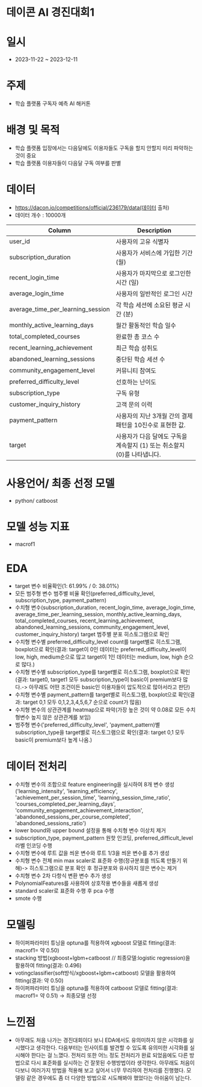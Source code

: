 # 데이콘 AI 경진대회1

# 일시
- 2023-11-22 ~ 2023-12-11

# 주제
- 학습 플랫폼 구독자 예측 AI 해커톤

# 배경 및 목적
- 학습 플랫폼 입장에서는 다음달에도 이용자들도 구독을 할지 안할지 미리 파악하는 것이 중요
- 학습 플랫폼 이용자들이 다음달 구독 여부를 판별
 

# 데이터
- https://dacon.io/competitions/official/236179/data(데이터 출처) 
- 데이터 개수 : 10000개
  
| Column | Description |
|--------|-------------|
| user_id | 사용자의 고유 식별자 |
| subscription_duration | 사용자가 서비스에 가입한 기간 (월) |
| recent_login_time | 사용자가 마지막으로 로그인한 시간 (일) |
| average_login_time | 사용자의 일반적인 로그인 시간 |
| average_time_per_learning_session | 각 학습 세션에 소요된 평균 시간 (분) |
| monthly_active_learning_days | 월간 활동적인 학습 일수 |
| total_completed_courses | 완료한 총 코스 수 |
| recent_learning_achievement | 최근 학습 성취도 |
| abandoned_learning_sessions | 중단된 학습 세션 수 |
| community_engagement_level | 커뮤니티 참여도 |
| preferred_difficulty_level | 선호하는 난이도 |
| subscription_type | 구독 유형 |
| customer_inquiry_history | 고객 문의 이력 |
| payment_pattern | 사용자의 지난 3개월 간의 결제 패턴을 10진수로 표현한 값. |
| target | 사용자가 다음 달에도 구독을 계속할지 (1) 또는 취소할지 (0)를 나타냅니다. |

  

# 사용언어/ 최종 선정 모델
- python/ catboost

# 모델 성능 지표
- macrof1

# EDA
- target 변수 비율확인(1: 61.99% / 0: 38.01%)
- 모든 범주형 변수 범주별 비율 확인(preferred_difficulty_level, subscription_type, payment_pattern)
- 수치형 변수(subscription_duration, recent_login_time, average_login_time, average_time_per_learning_session, monthly_active_learning_days, total_completed_courses, recent_learning_achievement, abandoned_learning_sessions, community_engagement_level, customer_inquiry_history)  target 범주별 분포 히스토그램으로 확인
- 수치형 변수별 preferred_difficulty_level count를 target별로 히스토그램, boxplot으로 확인(결과: target이 0인 데이터는 preferred_difficulty_level이 low, high, medium순으로 많고 target이 1인 데이터는 medium, low, high 순으로 많다.)
- 수치형 변수별 subscription_type를 target별로 히스토그램, boxplot으로 확인(결과: target0, target1 모두 subscription_type이 basic이 premium보다 많다.-> 아무래도 어떤 조건이든 basic인 이용자들이 압도적으로 많아서라고 판단)
- 수치형 변수별 payment_pattern를 target별로 히스토그램, boxplot으로 확인(결과: target 0,1 모두 0,1,2,3,4,5,6,7 순으로 count가 많음)
- 수치형 변수의 상관관계를 heatmap으로 파악(가장 높은 것이 약 0.08로 모든 수치형변수 높지 않은 상관관계를 보임)
- 범주형 변수('preferred_difficulty_level', 'payment_pattern)별 subscription_type을 target별로 히스토그램으로 확인(결과: target 0,1 모두 basic이 premium보다 높게 나옴.)

  

# 데이터 전처리
- 수치형 변수의 조합으로 feature engineering을 실시하여 8개 변수 생성('learning_intensity', 'learning_efficiency', 'achievement_per_session_time', 'learning_session_time_ratio', 'courses_completed_per_learning_days', 'community_engagement_achievement_interaction', 'abandoned_sessions_per_course_completed', 'abandoned_sessions_ratio')
- lower bound와 upper bound 설정을 통해 수치형 변수 이상치 제거
- subscription_type, payment_pattern 원핫 인코딩, preferred_difficult_level 라벨 인코딩 수행
- 수치형 변수에 루트 값을 씌운 변수와 루트 1/3을 씌운 변수를 추가 생성
- 수치형 변수 전체 min max scaler로 표준화 수행(정규분포를 띄도록 만들기 위해)-> 히스토그램으로 분포 확인 후 정규분포와 유사하지 않은 변수는 제거
- 수치형 변수 2차 다항식 변환 변수 추가 생성
- PolynomialFeatures를 사용하여 상호작용 변수들을 새롭게 생성
- standard scaler로 표준화 수행 후 pca 수행
- smote 수행


# 모델링
- 하이퍼파라미터 튜닝을 optuna를 적용하여 xgboost 모델로 fitting(결과: macrof1= 약 0.50)
- stacking 방법(xgboost+lgbm+catboost // 최종모델:logistic regression)을 활용하여 fitting(결과: 0.496)
- votingclassifier(soft방식/xgboost+lgbm+catboost) 모델을 활용하여 fitting(결과: 약 0.50)
- 하이퍼파라미터 튜닝을 optuna를 적용하여 catboost 모델로 fitting(결과: macrof1= 약 0.51) -> 최종모델 선정


# 느낀점
- 아무래도 처음 나가는 경진대회이다 보니 EDA에서도 유의미하지 않은 시각화를 실시했다고 생각한다. 다음부터는 인사이트를 발견할 수 있도록 유의미한 시각화를 실시해야 한다는 걸 느꼈다. 전처리 또한 어느 정도 전처리가 완료 되었음에도 다른 방법으로 다시 표준화를 실시하는 건 잘못된 수행방법이라 생각한다. 아무래도 처음이다보니 여러가지 방법을 적용해 보고 싶어서 너무 무리하여 전처리를 진행했다. 모델링 같은 경우에도 좀 더 다양한 방법으로 시도해봐야 했었다는 아쉬움이 남는다.
